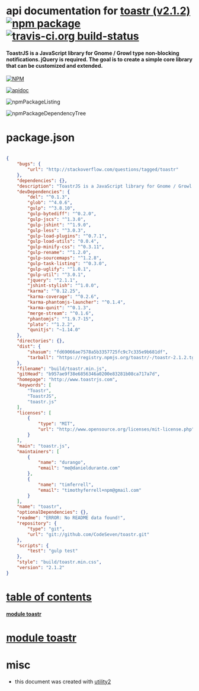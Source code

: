 # api documentation for  [toastr (v2.1.2)](http://www.toastrjs.com)  [![npm package](https://img.shields.io/npm/v/npmdoc-toastr.svg?style=flat-square)](https://www.npmjs.org/package/npmdoc-toastr) [![travis-ci.org build-status](https://api.travis-ci.org/npmdoc/node-npmdoc-toastr.svg)](https://travis-ci.org/npmdoc/node-npmdoc-toastr)
#### ToastrJS is a JavaScript library for Gnome / Growl type non-blocking notifications. jQuery is required. The goal is to create a simple core library that can be customized and extended.

[![NPM](https://nodei.co/npm/toastr.png?downloads=true)](https://www.npmjs.com/package/toastr)

[![apidoc](https://npmdoc.github.io/node-npmdoc-toastr/build/screenCapture.buildNpmdoc.browser._2Fhome_2Ftravis_2Fbuild_2Fnpmdoc_2Fnode-npmdoc-toastr_2Ftmp_2Fbuild_2Fapidoc.html.png)](https://npmdoc.github.io/node-npmdoc-toastr/build/apidoc.html)

![npmPackageListing](https://npmdoc.github.io/node-npmdoc-toastr/build/screenCapture.npmPackageListing.svg)

![npmPackageDependencyTree](https://npmdoc.github.io/node-npmdoc-toastr/build/screenCapture.npmPackageDependencyTree.svg)



# package.json

```json

{
    "bugs": {
        "url": "http://stackoverflow.com/questions/tagged/toastr"
    },
    "dependencies": {},
    "description": "ToastrJS is a JavaScript library for Gnome / Growl type non-blocking notifications. jQuery is required. The goal is to create a simple core library that can be customized and extended.",
    "devDependencies": {
        "del": "^0.1.3",
        "glob": "^4.0.6",
        "gulp": "^3.8.10",
        "gulp-bytediff": "^0.2.0",
        "gulp-jscs": "^1.3.0",
        "gulp-jshint": "^1.9.0",
        "gulp-less": "^3.0.3",
        "gulp-load-plugins": "^0.7.1",
        "gulp-load-utils": "0.0.4",
        "gulp-minify-css": "^0.3.11",
        "gulp-rename": "^1.2.0",
        "gulp-sourcemaps": "^1.2.8",
        "gulp-task-listing": "^0.3.0",
        "gulp-uglify": "^1.0.1",
        "gulp-util": "^3.0.1",
        "jquery": "^2.1.1",
        "jshint-stylish": "^1.0.0",
        "karma": "^0.12.25",
        "karma-coverage": "^0.2.6",
        "karma-phantomjs-launcher": "^0.1.4",
        "karma-qunit": "^0.1.3",
        "merge-stream": "^0.1.6",
        "phantomjs": "^1.9.7-15",
        "plato": "^1.2.2",
        "qunitjs": "~1.14.0"
    },
    "directories": {},
    "dist": {
        "shasum": "fd69066ae7578a5b3357725fc9c7c335e9b681df",
        "tarball": "https://registry.npmjs.org/toastr/-/toastr-2.1.2.tgz"
    },
    "filename": "build/toastr.min.js",
    "gitHead": "b957ae9f38e6856346a0200e83281b08ca717a7d",
    "homepage": "http://www.toastrjs.com",
    "keywords": [
        "Toastr",
        "ToastrJS",
        "toastr.js"
    ],
    "licenses": [
        {
            "type": "MIT",
            "url": "http://www.opensource.org/licenses/mit-license.php"
        }
    ],
    "main": "toastr.js",
    "maintainers": [
        {
            "name": "durango",
            "email": "me@danieldurante.com"
        },
        {
            "name": "timferrell",
            "email": "timothyferrell+npm@gmail.com"
        }
    ],
    "name": "toastr",
    "optionalDependencies": {},
    "readme": "ERROR: No README data found!",
    "repository": {
        "type": "git",
        "url": "git://github.com/CodeSeven/toastr.git"
    },
    "scripts": {
        "test": "gulp test"
    },
    "style": "build/toastr.min.css",
    "version": "2.1.2"
}
```



# <a name="apidoc.tableOfContents"></a>[table of contents](#apidoc.tableOfContents)

#### [module toastr](#apidoc.module.toastr)



# <a name="apidoc.module.toastr"></a>[module toastr](#apidoc.module.toastr)



# misc
- this document was created with [utility2](https://github.com/kaizhu256/node-utility2)
